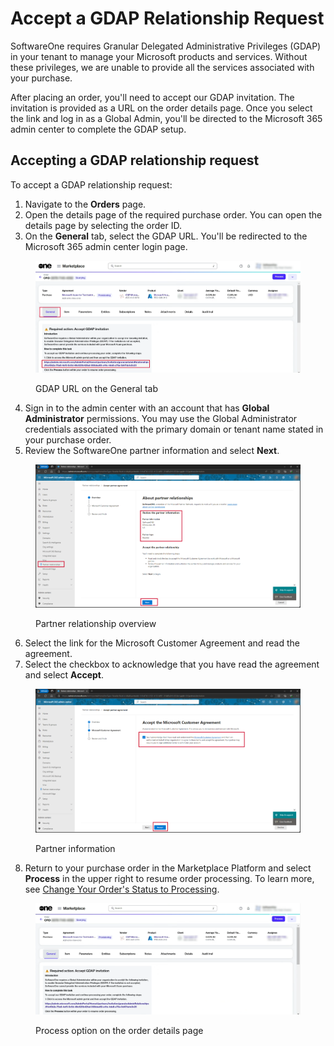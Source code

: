 # Accept a GDAP Relationship Request

SoftwareOne requires Granular Delegated Administrative Privileges (GDAP) in your tenant to manage your Microsoft products and services. Without these privileges, we are unable to provide all the services associated with your purchase.&#x20;

After placing an order, you'll need to accept our GDAP invitation. The invitation is provided as a URL on the order details page. Once you select the link and log in as a Global Admin, you'll be directed to the Microsoft 365 admin center to complete the GDAP setup.

## Accepting a GDAP relationship request

To accept a GDAP relationship request:

1. Navigate to the **Orders** page.
2. Open the details page of the required purchase order. You can open the details page by selecting the order ID.
3. On the **General** tab, select the GDAP URL. You'll be redirected to the Microsoft 365 admin center login page.

<div data-with-frame="true"><figure><img src="../../../.gitbook/assets/csp_gdap_accept.png" alt=""><figcaption><p>GDAP URL on the General tab</p></figcaption></figure></div>

4. Sign in to the admin center with an account that has **Global Administrator** permissions. You may use the Global Administrator credentials associated with the primary domain or tenant name stated in your purchase order.
5. Review the SoftwareOne partner information and select **Next**.

<div data-with-frame="true"><figure><img src="../../../.gitbook/assets/csp_partner_information.png" alt=""><figcaption><p>Partner relationship overview</p></figcaption></figure></div>

6. Select the link for the Microsoft Customer Agreement and read the agreement.
7. Select the checkbox to acknowledge that you have read the agreement and select **Accept**.

<div data-with-frame="true"><figure><img src="../../../.gitbook/assets/csp_partner_accept_agreement.png" alt=""><figcaption><p>Partner information</p></figcaption></figure></div>

8. Return to your purchase order in the Marketplace Platform and select **Process** in the upper right to resume order processing. To learn more, see [Change Your Order's Status to Processing](../../../modules-and-features/marketplace/orders/set-an-order-to-processing.md).

<div data-with-frame="true"><figure><img src="../../../.gitbook/assets/csp_gdap_accept_process.png" alt=""><figcaption><p>Process option on the order details page</p></figcaption></figure></div>
